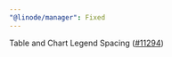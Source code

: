 ```yaml
---
"@linode/manager": Fixed
---
```


Table and Chart Legend Spacing ([#11294](https://github.com/linode/manager/pull/11294))

